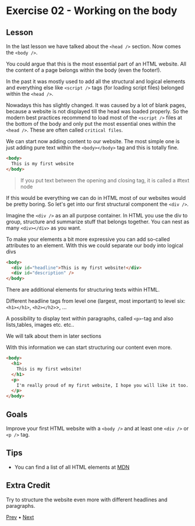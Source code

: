 # Exercise 02 - Working on the body

## Lesson

In the last lesson we have talked about the `<head />` section. Now comes the `<body />`.

You could argue that this is the most essential part of an HTML website. All the content of a page belongs within the body (even the footer!).

In the past it was mostly used to add all the structural and logical elements and everything else like `<script />` tags (for loading script files) belonged within the `<head />`.

Nowadays this has slightly changed.
It was caused by a lot of blank pages, because a website is not displayed till the head was loaded properly. So the modern best practices recommend to load most of the `<script />` files at the bottom of the body and only put the most essential ones within the `<head />`. These are often called `critical files`.

We can start now adding content to our website. The most simple one is just adding pure text within the `<body></body>` tag and this is totally fine.

```html
<body>
  This is my first website
</body>
```

> If you put text between the opening and closing tag, it is called a #text node

If this would be everything we can do in HTML most of our websites would be pretty boring. So let's get into our first structural component the `<div />`.

Imagine the `<div />` as an all purpose container. In HTML you use the div to group, structure and summarize stuff that belongs together.
You can nest as many `<div></div>` as you want.

To make your elements a bit more expressive you can add so-called attributes to an element.
With this we could separate our body into logical divs

```html
<body>
  <div id="headline">This is my first website!</div>
  <div id="description" />
</body>
```

There are additional elements for structuring texts within HTML.

Different headline tags from level one (largest, most important) to level six: `<h1></h1>`, `<h2></h2>`>, ...

A possibility to display text within paragraphs, called `<p>`-tag and also lists,tables, images etc. etc..

We will talk about them in later sections

With this information we can start structuring our content even more.

```html
<body>
  <h1>
    This is my first website!
  </h1>
  <p>
    I'm really proud of my first website, I hope you will like it too.
  </p>
</body>
```

## Goals

Improve your first HTML website with a `<body />` and at least one `<div />` or `<p />` tag.

## Tips

- You can find a list of all HTML elements at [MDN](https://developer.mozilla.org/en-US/docs/Web/HTML/Element)

## Extra Credit

Try to structure the website even more with different headlines and paragraphs.

[Prev](../01/README.md) • [Next](../03/README.md)

